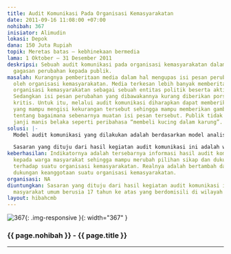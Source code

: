```yaml
---
title: Audit Komunikasi Pada Organisasi Kemasyarakatan
date: 2011-09-16 11:08:00 +07:00
nohibah: 367
inisiator: Alimudin
lokasi: Depok
dana: 150 Juta Rupiah
topik: Meretas batas – kebhinekaan bermedia
lama: 1 Oktober – 31 Desember 2011
deskripsi: Sebuah audit komunikasi pada organisasi kemasyarakatan dalam proses sosialisasi
  gagasan perubahan kepada publik.
masalah: Kurangnya pemberitaan media dalam hal mengupas isi pesan perubahan yang disampaikan
  oleh organisasi kemasyarakatan. Media terkesan lebih banyak memberitakan kehadiran
  organisasi kemasyarakatan sebagai sebuah entitas politik beserta aktivitas seremonialnya.
  Sedangkan isi pesan perubahan yang dibawakannya kurang diberikan porsi ulasan yang
  kritis. Untuk itu, melalui audit komunikasi diharapkan dapat memberikan informasi
  yang mampu mengisi kekurangan tersebut sehingga mampu memberikan gambaran yang utuh
  tentang bagaimana sebenarnya muatan isi pesan tersebut. Publik tidak lagi terpedaya
  janji manis belaka seperti peribahasa “membeli kucing dalam karung”.
solusi: |-
  Model audit komunikasi yang dilakukan adalah berdasarkan model analisis profil komunikasi keorganisasian. Langkah-langkah dalam pelaksanaan analisis profil komunikasi keorganisasian disusun berdasarkan tujuh variabel yang mempunyai pengaruh besar pada sosok komunikasi dalam praktik, yaitu (1) kepuasan organisasi, (2) iklim komunikasi, (3) kualitas media, (4) kemudahan dalam perolehan informasi, (5) penyebaran informasi, (6) muatan informasi, dan (7) kemurnian pesan.

  Sasaran yang dituju dari hasil kegiatan audit komunikasi ini adalah warga masyarakat umum berusia 17 tahun ke atas yang berdomisili di wilayah Jabodetabek.
keberhasilan: Indikatornya adalah tersebarnya informasi hasil audit komunikasi tersebut
  kepada warga masyarakat sehingga mampu merubah pilihan sikap dan dukungan masyarakat
  terhadap suatu organisasi kemasyarakatan. Realnya adalah bertambah dan berkurangnya
  dukungan keanggotaan suatu organisasi kemasyarakatan.
organisasi: NA
diuntungkan: Sasaran yang dituju dari hasil kegiatan audit komunikasi ini adalah warga
  masyarakat umum berusia 17 tahun ke atas yang berdomisili di wilayah Jabodetabek.
layout: hibahcmb
---
```


![367](/static/img/hibahcmb/367.png){: .img-responsive }{: width="367" }

### {{ page.nohibah }} - {{ page.title }}

---
